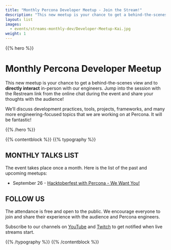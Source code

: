 ```yaml
---
title: "Monthly Percona Developer Meetup - Join the Stream!"
description: "This new meetup is your chance to get a behind-the-scenes view and to directly interact in person with our engineers. Jump into the session with the Restream link from the chat!"
layout: list
images:
  - events/streams-monthly-dev/Developer-Meetup-Kai.jpg
weight: 1
---
```


{{% hero %}}

# Monthly Percona Developer Meetup

This new meetup is your chance to get a behind-the-scenes view and to **directly interact** in-person with our engineers. Jump into the session with the Restream link from the online chat during the event and share your thoughts with the audience!

We’ll discuss development practices, tools, projects, frameworks, and many more engineering-focused topics that we are working on at Percona. It will be fantastic! 

{{% /hero %}}

{{% contentblock %}}
{{% typography %}}

## MONTHLY TALKS LIST

The event takes place once a month. Here is the list of the past and upcoming meetups:

* September 26 - [Hacktoberfest with Percona - We Want You!](/events/streams-monthly-dev/2022-09-26-hacktoberfest/)

## FOLLOW US

The attendance is free and open to the public. We encourage everyone to join and share their experience with the audience and Percona engineers.

Subscribe to our channels on [YouTube](https://www.youtube.com/watch?v=hTSHb0NU_1E) and [Twitch](https://www.twitch.tv/perconacommunity) to get notified when live streams start.

{{% /typography %}}
{{% /contentblock %}}